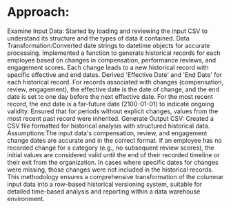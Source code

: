 # Approach:
Examine Input Data: Started by loading and reviewing the input CSV to understand its structure and the types of data it contained.
Data Transformation:Converted date strings to datetime objects for accurate processing.
Implemented a function to generate historical records for each employee based on changes in compensation, performance reviews, and engagement scores. Each change leads to a new historical record with specific effective and end dates.
Derived 'Effective Date' and 'End Date' for each historical record. For records associated with changes (compensation, review, engagement), the effective date is the date of change, and the end date is set to one day before the next effective date. For the most recent record, the end date is a far-future date (2100-01-01) to indicate ongoing validity.
Ensured that for periods without explicit changes, values from the most recent past record were inherited.
Generate Output CSV: Created a CSV file formatted for historical analysis with structured historical data.
Assumptions:The input data's compensation, review, and engagement change dates are accurate and in the correct format.
If an employee has no recorded change for a category (e.g., no subsequent review scores), the initial values are considered valid until the end of their recorded timeline or their exit from the organization.
In cases where specific dates for changes were missing, those changes were not included in the historical records.
This methodology ensures a comprehensive transformation of the columnar input data into a row-based historical versioning system, suitable for detailed time-based analysis and reporting within a data warehouse environment.
